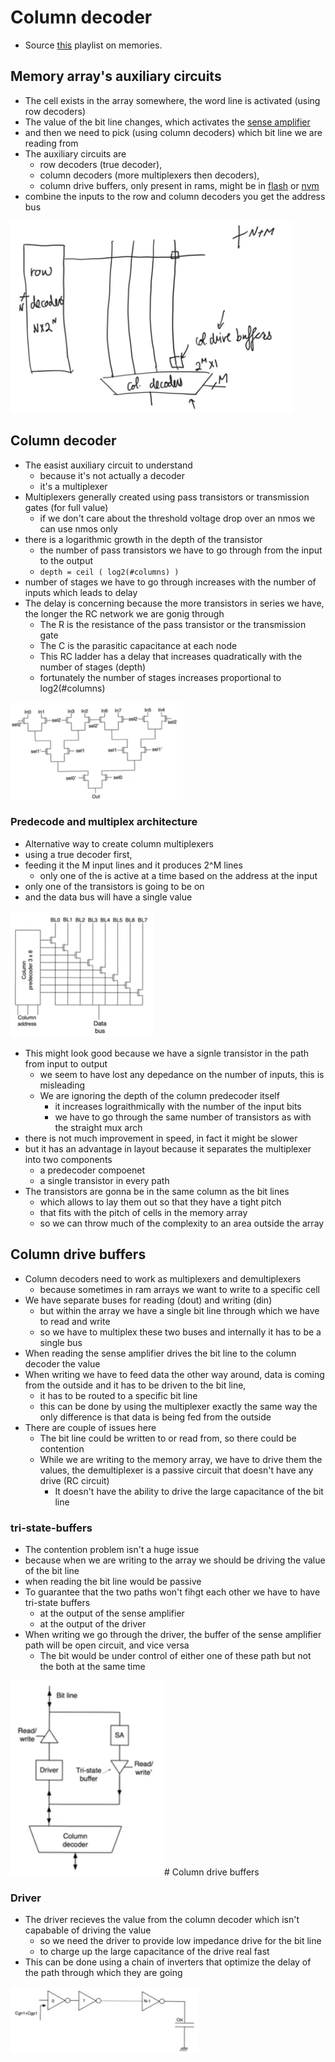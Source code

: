 # Column decoder
- Source [this](https://www.youtube.com/playlist?list=PLyWAP9QBe16oYW_JFv1lptjfArS4eI4GC) playlist on memories.

## Memory array's auxiliary circuits
- The cell exists in the array somewhere, the word line is activated (using row decoders)
- The value of the bit line changes, which activates the [sense amplifier](13-sense-amplifier.md)
- and then we need to pick (using column decoders) which bit line we are reading from
- The auxiliary circuits are
    - row decoders (true decoder),
    - column decoders (more multiplexers then decoders), 
    - column drive buffers, only present in rams, might be in [flash](9-10-flash.md) or [nvm](7-non-volatile-memories.md)
- combine the inputs to the row and column decoders you get the address bus

![memory-auxiliary-circuits](imgs/column-decoder/memory-auxiliary-circuits.png)

## Column decoder
- The easist auxiliary circuit to understand
    - because it's not actually a decoder
    - it's a multiplexer
- Multiplexers generally created using pass transistors or transmission gates (for full value)
    - if we don't care about the threshold voltage drop over an nmos we can use nmos only
- there is a logarithmic growth in the depth of the transistor
    - the number of pass transistors we have to go through from the input to the output
    - `depth = ceil ( log2(#columns) )`
- number of stages we have to go through increases with the number of inputs which leads to delay
- The delay is concerning because the more transistors in series we have, the longer the RC network we are gonig through
    - The R is the resistance of the pass transistor or the transmission gate
    - The C is the parasitic capacitance at each node
    - This RC ladder has a delay that increases quadratically with the number of stages (depth)
    - fortunately the number of stages increases proportional to log2(#columns)

![8 by 1 column multiplexer](imgs/column-decoder/column-8-1-multiplexer.png)

### Predecode and multiplex architecture
- Alternative way to create column multiplexers
- using a true decoder first,
- feeding it the M input lines and it produces 2^M lines
    - only one of the is active at a time based on the address at the input
- only one of the transistors is going to be on
- and the data bus will have a single value

![predecode-multiplex-architecure](imgs/column-decoder/predecode-multiplex-architecure.png)

- This might look good because we have a signle transistor in the path from input to output
    - we seem to have lost any depedance on the number of inputs, this is misleading
    - We are ignoring the depth of the column predecoder itself
        - it increases lograithmically with the number of the input bits
        - we have to go through the same number of transistors as with the straight mux arch
- there is not much improvement in speed, in fact it might be slower
- but it has an advantage in layout because it separates the multiplexer into two components
    - a predecoder compoenet
    - a single transistor in every path
- The transistors are gonna be in the same column as the bit lines
    - which allows to lay them out so that they have a tight pitch
    - that fits with the pitch of cells in the memory array 
    - so we can throw much of the complexity to an area outside the array

## Column drive buffers
- Column decoders need to work as multiplexers and demultiplexers
    - because sometimes in ram arrays we want to write to a specific cell
- We have separate buses for reading (dout) and writing (din)
    - but within the array we have a single bit line through which we have to read and write
    - so we have to multiplex these two buses and internally it has to be a single bus
- When reading the sense amplifier drives the bit line to the column decoder the value
- When writing we have to feed data the other way around, data is coming from the outside and it has to be driven to the bit line,
    - it has to be routed to a specific bit line
    - this can be done by using the multiplexer exactly the same way the only difference is that data is being fed from the outside
- There are couple of issues here
    - The bit line could be written to or read from, so there could be contention
    - While we are writing to the memory array, we have to drive them the values, the demultiplexer is a passive circuit that doesn't have any drive (RC circuit)
        - It doesn't have the ability to drive the large capacitance of the bit line

### tri-state-buffers
- The contention problem isn't a huge issue
- because when we are writing to the array we should be driving the value of the bit line
- when reading the bit line would be passive
- To guarantee that the two paths won't fihgt each other we have to have tri-state buffers 
    - at the output of the sense amplifier
    - at the output of the driver
- When writing we go through the driver, the buffer of the sense amplifier path will be open circuit, and vice versa
    - The bit would be under control of either one of these path but not the both at the same time

![drive-buffer](imgs/column-decoder/drive-buffer.png)# Column drive buffers
 
### Driver
- The driver recieves the value from the column decoder which isn't capabable of driving the value
    - so we need the driver to provide low impedance drive for the bit line
    - to charge up the large capacitance of the drive real fast
- This can be done using a chain of inverters that optimize the delay of the path through which they are going

![drive-inverter-chain](imgs/column-decoder/drive-inverter-chain.png)